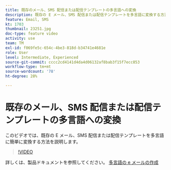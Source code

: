 ```yaml
---
title: 既存のメール、SMS 配信または配信テンプレートの多言語への変換
description: 既存の E メール、SMS 配信または配信テンプレートを多言語に変換する方法を説明します。
feature: Email, SMS
kt: 1703
thumbnail: 23251.jpg
doc-type: feature video
activity: use
team: TM
exl-id: f069fe5c-654c-4be3-818d-b34741e4681e
role: User
level: Intermediate, Experienced
source-git-commit: cccc2cd4141d4da4d06132af8bab3f15f7ecc853
workflow-type: tm+mt
source-wordcount: '78'
ht-degree: 28%

---
```


# 既存のメール、SMS 配信または配信テンプレートの多言語への変換

このビデオでは、既存の E メール、SMS 配信または配信テンプレートを多言語に簡単に変換する方法を説明します。

>[!VIDEO](https://video.tv.adobe.com/v/23251?quality=12)

詳しくは、製品ドキュメントを参照してください。 [多言語の e メールの作成](https://experienceleague.adobe.com/docs/campaign-standard/using/communication-channels/email-messages/creating-a-multilingual-email.html?lang=en)

